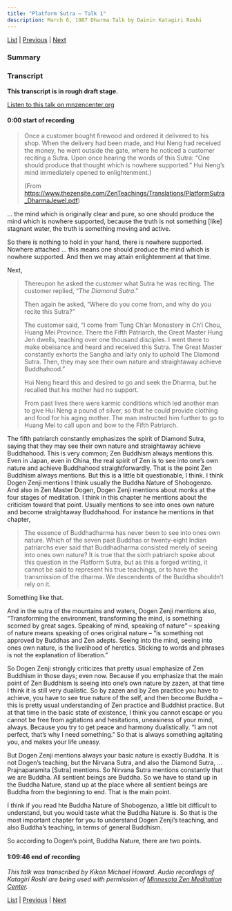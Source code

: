 ```yaml
---
title: "Platform Sutra – Talk 1"
description: March 6, 1987 Dharma Talk by Dainin Katagiri Roshi
---
```


[List](list#1980) \| 
[Previous](1986-03-01-Three-Aspects-of-Repentance) \| 
[Next](1987-06-06-Shobogenzo-Genjokoan-Talk-1)

### Summary


### Transcript

**This transcript is in rough draft stage.**

<a href="https://www.mnzencenter.org/the-dainin-katagiri-audio-archive/platform-sutra-1-of-7" target="_blank">Listen to this talk on mnzencenter.org</a> 

<a name="000"></a>
#### 0:00 start of recording

> Once a customer bought firewood and ordered it delivered to his shop. When the delivery had been made, and Hui Neng had received the money, he went outside the gate, where he noticed a customer reciting a Sutra. Upon once hearing the words of this Sutra: “One should produce that thought which is nowhere supported.” Hui Neng’s mind immediately opened to enlightenment.)
>
> (From https://www.thezensite.com/ZenTeachings/Translations/PlatformSutra_DharmaJewel.pdf)


... the mind which is originally clear and pure, so one should produce the mind which is nowhere supported, because the truth is not something [like] stagnant water, the truth is something moving and active. 

So there is nothing to hold in your hand, there is nowhere supported. Nowhere attached ... this means one should produce the mind which is nowhere supported. And then we may attain enlightenment at that time. 

Next,

> Thereupon he asked the customer what Sutra he was reciting. The customer replied, “*The Diamond Sutra*.”
>
> Then again he asked, “Where do you come from, and why do you recite this Sutra?”
>
> The customer said, “I come from Tung Ch’an Monastery in Ch’i Chou, Huang Mei Province. There the Fifth Patriarch, the Great Master Hung Jen dwells, teaching over one thousand disciples. I went there to make obeisance and heard and received this Sutra. The Great Master constantly exhorts the Sangha and laity only to uphold The Diamond Sutra. Then, they may see their own nature and straightaway achieve Buddhahood.”
>
> Hui Neng heard this and desired to go and seek the Dharma, but he recalled that his mother had no support. 
>
> From past lives there were karmic conditions which led another man to give Hui Neng a pound of silver, so that he could provide clothing and food for his aging mother. The man instructed him further to go to Huang Mei to call upon and bow to the Fifth Patriarch.

The fifth patriarch constantly emphasizes the spirit of Diamond Sutra, saying that they may see their own nature and straightaway achieve Buddhahood. This is very common; Zen Buddhism always mentions this. Even in Japan, even in China, the real spirit of Zen is to see into one’s own nature and achieve Buddhahood straightforwardly. That is the point Zen Buddhism always mentions. But this is a little bit questionable, I think. I think Dogen Zenji mentions I think usually the Buddha Nature of Shobogenzo. And also in Zen Master Dogen, Dogen Zenji mentions about monks at the four stages of meditation. I think in this chapter he mentions about the criticism toward that point. Usually mentions to see into ones own nature and become straightaway Buddhahood. For instance he mentions in that chapter, 

> The essence of Buddhadharma has never been to see into ones own nature. Which of the seven past Buddhas or twenty-eight Indian patriarchs ever said that Buddhadharma consisted merely of seeing into ones own nature? It is true that the sixth patriarch spoke about this question in the Platform Sutra, but as this a forged writing, it cannot be said to represent his true teachings, or to have the transmission of the dharma. We descendents of the Buddha shouldn’t rely on it. 

Something like that. 

And in the sutra of the mountains and waters, Dogen Zenji mentions also, “Transforming the environment, transforming the mind, is something scorned by great sages. Speaking of mind, speaking of nature” – speaking of nature means speaking of ones original nature – “is something not approved by Buddhas and Zen adepts. Seeing into the mind, seeing into ones own nature, is the livelihood of heretics. Sticking to words and phrases is not the explanation of liberation.” 

So Dogen Zenji strongly criticizes that pretty usual emphasize of Zen Buddhism in those days; even now. Because if you emphasize that the main point of Zen Buddhism is seeing into one’s own nature by zazen, at that time I think it is still very dualistic. So by zazen and by Zen practice you have to achieve, you have to see true nature of the self, and then become Buddha – this is pretty usual understanding of Zen practice and Buddhist practice. But at that time in the basic state of existence, I think you cannot escape or you cannot be free from agitations and hesitations, uneasiness of your mind, always. Because you try to get peace and harmony dualistically. “I am not perfect, that’s why I need something.” So that is always something agitating you, and makes your life uneasy.

But Dogen Zenji mentions always your basic nature is exactly Buddha. It is not Dogen’s teaching, but the Nirvana Sutra, and also the Diamond Sutra, ... Prajnaparamita [Sutra] mentions. So Nirvana Sutra mentions constantly that we are Buddha. All sentient beings are Buddha. So we have to stand up in the Buddha Nature, stand up at the place where all sentient beings are Buddha from the beginning to end. That is the main point. 

I think if you read hte Buddha Nature of Shobogenzo, a little bit difficult to understand, but you would taste what the Buddha Nature is. So that is the most important chapter for you to understand Dogen Zenji’s teaching, and also Buddha’s teaching, in terms of general Buddhism. 

So according to Dogen’s point, Buddha Nature, there are two points. 

  
#### 1:09:46 end of recording

*This talk was transcribed by Kikan Michael Howard. Audio recordings of Katagiri Roshi are being used with permission of [Minnesota Zen Meditation Center](https://www.mnzencenter.org/katagiri-project.html).*

[List](list#1980) \| 
[Previous](1986-03-01-Three-Aspects-of-Repentance) \| 
[Next](1987-06-06-Shobogenzo-Genjokoan-Talk-1)